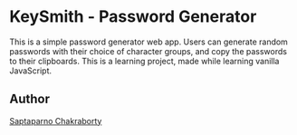 # KeySmith - Password Generator

This is a simple password generator web app. Users can generate random passwords with their choice of character groups, and copy the passwords to their clipboards.
This is a learning project, made while learning vanilla JavaScript.

## Author

[Saptaparno Chakraborty](https://github.com/schak04)
